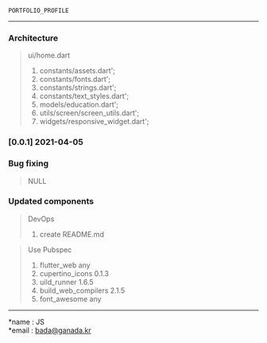 ```
PORTFOLIO_PROFILE
```
---
### Architecture
>ui/home.dart
>1. constants/assets.dart';
>2. constants/fonts.dart';
>3. constants/strings.dart';
>4. constants/text_styles.dart';
>5. models/education.dart';
>6. utils/screen/screen_utils.dart';
>7. widgets/responsive_widget.dart';

### [0.0.1] 2021-04-05

### Bug fixing
> NULL

### Updated components
>DevOps
>1. create README.md 

>Use Pubspec
>1. flutter_web any
>2. cupertino_icons 0.1.3
>3. uild_runner 1.6.5
>4. build_web_compilers 2.1.5
>5. font_awesome any


---
*name : JS  
*email : <bada@ganada.kr>